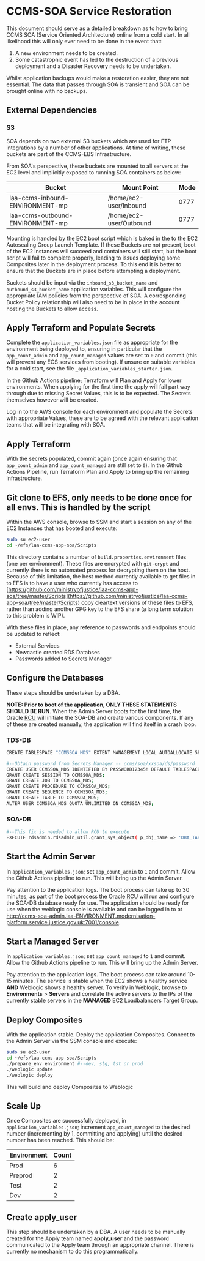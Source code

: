 # CCMS-SOA Service Restoration

This document should serve as a detailed breakdown as to how to bring CCMS SOA (Service Oriented Architecture) online from a cold start. In all likelihood this will only ever need to be done in the event that:

1. A new environment needs to be created.
2. Some catastrophic event has led to the destruction of a previous deployment and a Disaster Recovery needs to be undertaken.

Whilst application backups would make a restoration easier, they are not essential. The data that passes through SOA is transient and SOA can be brought online with no backups.

## External Dependencies

### S3

SOA depends on two external S3 buckets which are used for FTP integrations by a number of other applications. At time of writing, these buckets are part of the CCMS-EBS Infrastructure.

From SOA's perspective, these buckets are mounted to all servers at the EC2 level and implicitly exposed to running SOA containers as below:

| Bucket                           | Mount Point              | Mode |
|----------------------------------|--------------------------|------|
| laa-ccms-inbound-ENVIRONMENT-mp  | /home/ec2-user/Inbound   | 0777 |
| laa-ccms-outbound-ENVIRONMENT-mp | /home/ec2-user/Outbound  | 0777 |

Mounting is handled by the EC2 boot script which is baked in the to the EC2 Autoscaling Group Launch Template. If these Buckets are not present, boot of the EC2 instances will succeed and containers will still start, but the boot script will fail to complete properly, leading to issues deploying some Composites later in the deployment process. To this end it is better to ensure that the Buckets are in place before attempting a deployment.

Buckets should be input via the `inbound_s3_bucket_name` and `outbound_s3_bucket_name` application variables. This will configure the appropriate IAM policies from the perspective of SOA. A corresponding Bucket Policy relationship will also need to be in place in the account hosting the Buckets to allow access.

## Apply Terraform and Populate Secrets

Complete the `application_variables.json` file as appropriate for the environment being deployed to, ensuring in particular that the  `app_count_admin` and `app_count_managed` values are set to `0` and commit (this will prevent any ECS services from booting). If unsure on suitable variables for a cold start, see the file `_application_variables_starter.json`.

In the Github Actions pipeline; Terraform will Plan and Apply for lower environments. When applying for the first time the apply will fail part way through due to missing Secret Values, this is to be expected. The Secrets themselves however will be created.

Log in to the AWS console for each environment and populate the Secrets with appropriate Values, these are to be agreed with the relevant application teams that will be integrating with SOA.

## Apply Terraform

With the secrets populated, commit again (once again ensuring that `app_count_admin` and `app_count_managed` are still set to `0`). In the Github Actions Pipeline, run Terraform Plan and Apply to bring up the remaining infrastructure.

## Git clone to EFS, only needs to be done once for all envs. This is handled by the script

Within the AWS console, browse to SSM and start a session on any of the EC2 Instances that has booted and execute:

```bash
sudo su ec2-user
cd ~/efs/laa-ccms-app-soa/Scripts
```

This directory contains a number of `build.properties.environment` files (one per environment). These files are encrypted with `git-crypt` and currently there is no automated process for decrypting them on the host. Because of this limitation, the best method currently available to get files in to EFS is to have a user who currently has access to [https://github.com/ministryofjustice/laa-ccms-app-soa/tree/master/Scripts](https://github.com/ministryofjustice/laa-ccms-app-soa/tree/master/Scripts) copy cleartext versions of these files to EFS, rather than adding another GPG key to the EFS share (a long term solution to this problem is WIP).

With these files in place, any reference to passwords and endpoints should be updated to reflect:

- External Services
- Newcastle created RDS Databses
- Passwords added to Secrets Manager

## Configure the Databases

These steps should be undertaken by a DBA.

**NOTE: Prior to boot of the application, ONLY THESE STATEMENTS SHOULD BE RUN**. When the Admin Server boots for the first time, the Oracle [RCU](https://docs.oracle.com/cd/E21764_01/doc.1111/e14259/overview.htm) will initiate the SOA-DB and create various components. If any of these are created manually, the application will find itself in a crash loop.

### TDS-DB

```bash
CREATE TABLESPACE "CCMSSOA_MDS" EXTENT MANAGEMENT LOCAL AUTOALLOCATE SEGMENT SPACE MANAGEMENT AUTO DATAFILE SIZE 100M AUTOEXTEND ON NEXT 30M MAXSIZE UNLIMITED;
```

```bash
#--Obtain password from Secrets Manager -- ccms/soa/xxsoa/ds/password
CREATE USER CCMSSOA_MDS IDENTIFIED BY PASSWORD12345! DEFAULT TABLESPACE CCMSSOA_MDS;
GRANT CREATE SESSION TO CCMSSOA_MDS;
GRANT CREATE JOB TO CCMSSOA_MDS;
GRANT CREATE PROCEDURE TO CCMSSOA_MDS;
GRANT CREATE SEQUENCE TO CCMSSOA_MDS;
GRANT CREATE TABLE TO CCMSSOA_MDS;
ALTER USER CCMSSOA_MDS QUOTA UNLIMITED ON CCMSSOA_MDS;
```

### SOA-DB

```bash
#--This fix is needed to allow RCU to execute
EXECUTE rdsadmin.rdsadmin_util.grant_sys_object( p_obj_name => 'DBA_TABLESPACE_USAGE_METRICS', p_grantee => 'SOAPDB', p_privilege => 'SELECT', p_grant_option => true);
```

## Start the Admin Server

In `application_variables.json`; set `app_count_admin` to `1` and commit. Allow the Github Actions pipeline to run. This will bring up the Admin Server.

Pay attention to the application logs. The boot process can take up to 30 minutes, as part of the boot process the Oracle [RCU](https://docs.oracle.com/cd/E21764_01/doc.1111/e14259/overview.htm) will run and configure the SOA-DB database ready for use. The application should be ready for use when the weblogic console is available and can be logged in to at http://ccms-soa-admin.laa-ENVIRONMENT.modernisation-platform.service.justice.gov.uk:7001/console.

## Start a Managed Server

In `application_variables.json`; set `app_count_managed` to `1` and commit. Allow the Github Actions pipeline to run. This will bring up the Admin Server.

Pay attention to the application logs. The boot process can take around 10-15 minutes. The service is stable when the EC2 shows a healthy service **AND** Weblogic shows a healthy server. To verify in Weblogic, browse to **Environments** > **Servers** and correlate the active servers to the IPs of the currently stable servers in the **MANAGED** EC2 Loadbalancers Target Group.

## Deploy Composites

With the application stable. Deploy the application Composites. Connect to the Admin Server via the SSM console and execute:

```bash
sudo su ec2-user
cd ~/efs/laa-ccms-app-soa/Scripts
./prepare_env environment #--dev, stg, tst or prod
./weblogic update
./weblogic deploy
```

This will build and deploy Composites to Weblogic

## Scale Up

Once Composites are successfully deployed, in `application_variables.json`; increment `app_count_managed` to the desired number (incrementing by 1, committing and applying) until the desired number has been reached. This should be:

| Environment | Count |
|-------------|-------|
| Prod        | 6     |
| Preprod     | 2     |
| Test        | 2     |
| Dev         | 2     |

## Create apply_user

This step should be undertaken by a DBA. A user needs to be manually created for the Apply team named **apply_user** and the password communicated to the Apply team through an appropriate channel. There is currently no mechanism to do this programmatically.

